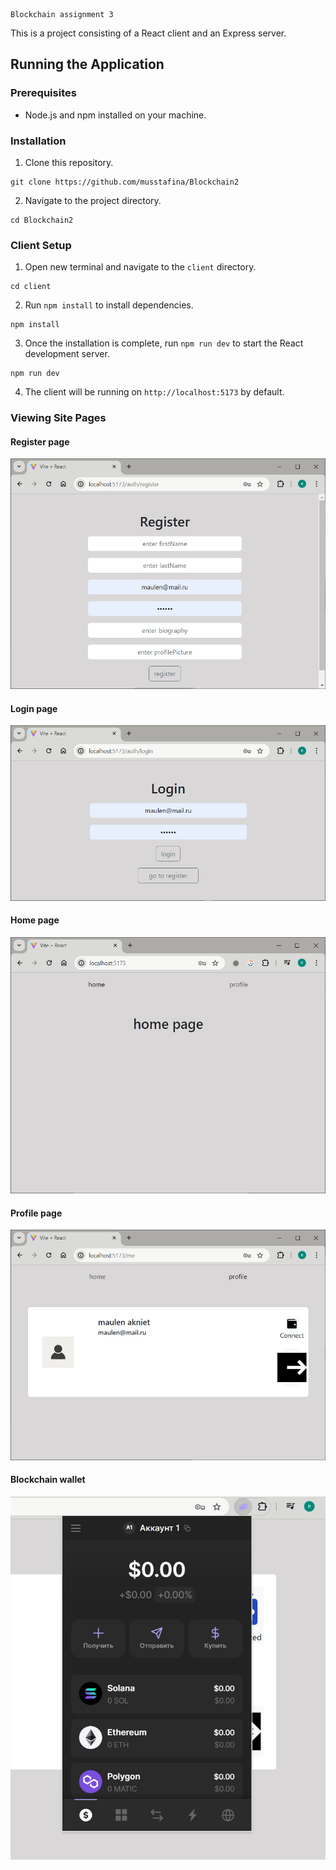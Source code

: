    Blockchain assignment 3

This is a project consisting of a React client and an Express server.

## Running the Application

### Prerequisites

- Node.js and npm installed on your machine.

### Installation

1. Clone this repository.

```
git clone https://github.com/musstafina/Blockchain2
```

2. Navigate to the project directory.

```
cd Blockchain2
```


### Client Setup

1. Open new terminal and navigate to the `client` directory.

```
cd client
```

2. Run `npm install` to install dependencies.

```
npm install
```

3. Once the installation is complete, run `npm run dev` to start the React development server.

```
npm run dev
```

4. The client will be running on `http://localhost:5173` by default.

### Viewing Site Pages

#### Register page

![Register page](readme/register-page.jpg)

#### Login page

![Register page](readme/login-page.jpg)

#### Home page

![alt text](readme/home-page.jpg)

#### Profile page

![alt text](readme/profile-page.jpg)

#### Blockchain wallet

![alt text](readme/wallet.jpg)
